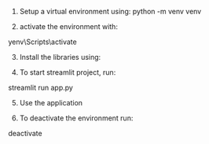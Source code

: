 1. Setup a virtual environment using: python -m venv venv

2. activate the environment with:

yenv\Scripts\activate

3. Install the libraries using:

4. To start streamlit project, run:

streamlit run app.py

5. Use the application

6. To deactivate the environment run:

deactivate
